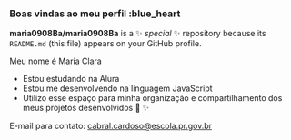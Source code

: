 ### Boas vindas ao meu perfil :blue_heart


**maria0908Ba/maria0908Ba** is a ✨ _special_ ✨ repository because its `README.md` (this file) appears on your GitHub profile.

Meu nome é Maria Clara
- Estou estudando na Alura
- Estou me desenvolvendo na linguagem JavaScript
- Utilizo esse espaço para minha organização e 
compartilhamento dos meus projetos desenvolvidos 💛 ✨

E-mail para contato: cabral.cardoso@escola.pr.gov.br

